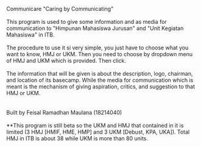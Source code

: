 Communicare
"Caring by Communicating"
<br><br>
This program is used to give some information and as media for communication to "Himpunan Mahasiswa Jurusan" and "Unit Kegiatan Mahasiswa" in ITB.
<br><br>
The procedure to use it si very simple, you just have to choose what you want to know, HMJ or UKM. Then you need to choose by dropdown menu of HMJ and UKM which is provided.
Then click.
<br><br>
The information that will be given is about the description, logo, chairman, and location of its basecamp. While the media for communication which is meant is the mechanism of
giving aspiration, critics, and suggestion to that HMJ or UKM.
<br><br><br>
Built by Feisal Ramadhan Maulana (18214040)
<br><br>
**This program is still beta so the UKM and HMJ that contained in it is limited (3 HMJ [HMIF, HME, HMP] and 3 UKM [Debust, KPA, UKA]). Total HMJ in ITB is about 38 while UKM is
more than 80 units.